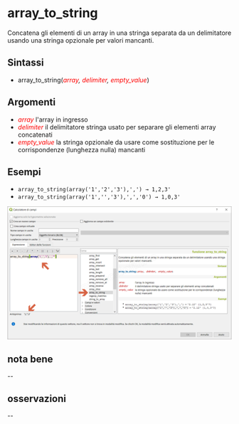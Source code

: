 # array_to_string

Concatena gli elementi di un array in una stringa separata da un delimitatore usando una stringa opzionale per valori mancanti.

## Sintassi

* array_to_string(_<span style="color:red;">array</span>, <span style="color:red;">delimiter</span>, <span style="color:red;">empty_value</span>_)

## Argomenti

* _<span style="color:red;">array</span>_ l'array in ingresso
* _<span style="color:red;">delimiter</span>_ il delimitatore stringa usato per separare gli elementi array concatenati
* _<span style="color:red;">empty_value</span>_ la stringa opzionale da usare come sostituzione per le corrispondenze (lunghezza nulla) mancanti

## Esempi

* `array_to_string(array('1','2','3'),',') → 1,2,3'`
* `array_to_string(array('1','','3'),',','0') → 1,0,3'`

![](../../img/arrays/array_to_string/array_to_string1.png)

## nota bene

--

## osservazioni

--
